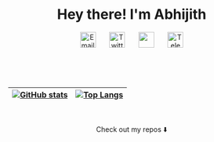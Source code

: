 <h1 align="center">
Hey there! I'm Abhijith
</h1>

<p align="center">
  <a href="mailto:abhijithks1729@gmail.com"><img width="32px" alt="Email" title="Email" src="https://cdn1.iconfinder.com/data/icons/google-new-logos-1/32/gmail_new_logo-512.png"/></a>
  &#8287;&#8287;&#8287;&#8287;&#8287;
  <a href="https://twitter.com/abhijithks_"><img width="32px" alt="Twitter" title="Twitter" src="https://cdn2.iconfinder.com/data/icons/social-media-2285/512/1_Twitter3_colored_svg-128.png"/></a>
  &#8287;&#8287;&#8287;&#8287;&#8287;
  <a href="https://www.linkedin.com/in/abhijithks/" alt="LinkedIn" title="LinkedIn"><img width="32px" src="https://cdn2.iconfinder.com/data/icons/social-media-2285/512/1_Linkedin_unofficial_colored_svg-128.png"/></a>
  &#8287;&#8287;&#8287;&#8287;&#8287;
  <a href="https://t.me/abhijithks"><img width="32px" alt="Telegram" title="Telegram" src="https://cdn2.iconfinder.com/data/icons/social-media-applications/64/social_media_applications_19-telegram-128.png"></a>
</p>


<br>

&nbsp;

| [![GitHub stats](https://github-readme-stats.vercel.app/api?&username=Abhijith-K-S&count_private=true&show_icons=true&theme=merko)](https://github.com/anuraghazra/github-readme-stats) | [![Top Langs](https://github-readme-stats.vercel.app/api/top-langs/?username=Abhijith-K-S&layout=compact&langs_count=6&theme=merko)](https://github.com/anuraghazra/github-readme-stats) |
| ----- | ----- |

<br>
<p align="center">
Check out my repos ⬇️  
</p>

